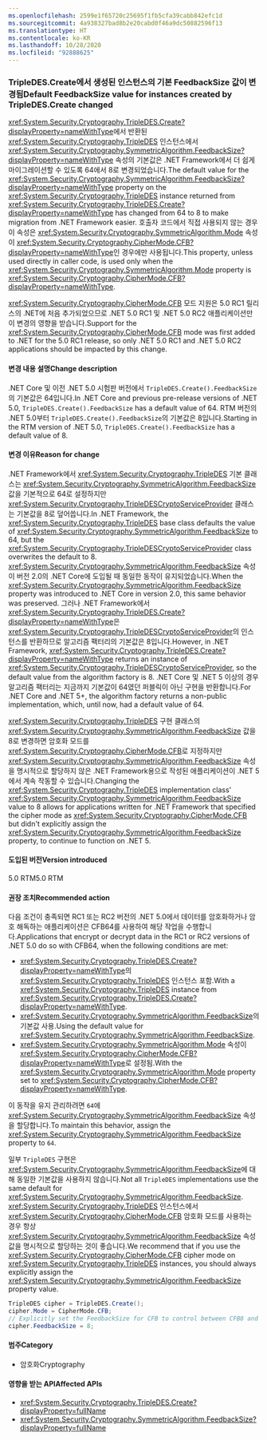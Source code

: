 ```yaml
---
ms.openlocfilehash: 2599e1f65720c25695f1fb5cfa39cabb842efc1d
ms.sourcegitcommit: 4a938327bad8b2e20cabd0f46a9dc50882596f13
ms.translationtype: HT
ms.contentlocale: ko-KR
ms.lasthandoff: 10/28/2020
ms.locfileid: "92888625"
---
```

### <a name="default-feedbacksize-value-for-instances-created-by-tripledescreate-changed"></a><span data-ttu-id="a6e98-101">TripleDES.Create에서 생성된 인스턴스의 기본 FeedbackSize 값이 변경됨</span><span class="sxs-lookup"><span data-stu-id="a6e98-101">Default FeedbackSize value for instances created by TripleDES.Create changed</span></span>

<span data-ttu-id="a6e98-102"><xref:System.Security.Cryptography.TripleDES.Create?displayProperty=nameWithType>에서 반환된 <xref:System.Security.Cryptography.TripleDES> 인스턴스에서 <xref:System.Security.Cryptography.SymmetricAlgorithm.FeedbackSize?displayProperty=nameWithType> 속성의 기본값은 .NET Framework에서 더 쉽게 마이그레이션할 수 있도록 64에서 8로 변경되었습니다.</span><span class="sxs-lookup"><span data-stu-id="a6e98-102">The default value for the <xref:System.Security.Cryptography.SymmetricAlgorithm.FeedbackSize?displayProperty=nameWithType> property on the <xref:System.Security.Cryptography.TripleDES> instance returned from <xref:System.Security.Cryptography.TripleDES.Create?displayProperty=nameWithType> has changed from 64 to 8 to make migration from .NET Framework easier.</span></span> <span data-ttu-id="a6e98-103">호출자 코드에서 직접 사용되지 않는 경우 이 속성은 <xref:System.Security.Cryptography.SymmetricAlgorithm.Mode> 속성이 <xref:System.Security.Cryptography.CipherMode.CFB?displayProperty=nameWithType>인 경우에만 사용됩니다.</span><span class="sxs-lookup"><span data-stu-id="a6e98-103">This property, unless used directly in caller code, is used only when the <xref:System.Security.Cryptography.SymmetricAlgorithm.Mode> property is <xref:System.Security.Cryptography.CipherMode.CFB?displayProperty=nameWithType>.</span></span>

<span data-ttu-id="a6e98-104"><xref:System.Security.Cryptography.CipherMode.CFB> 모드 지원은 5.0 RC1 릴리스의 .NET에 처음 추가되었으므로 .NET 5.0 RC1 및 .NET 5.0 RC2 애플리케이션만 이 변경의 영향을 받습니다.</span><span class="sxs-lookup"><span data-stu-id="a6e98-104">Support for the <xref:System.Security.Cryptography.CipherMode.CFB> mode was first added to .NET for the 5.0 RC1 release, so only .NET 5.0 RC1 and .NET 5.0 RC2 applications should be impacted by this change.</span></span>

#### <a name="change-description"></a><span data-ttu-id="a6e98-105">변경 내용 설명</span><span class="sxs-lookup"><span data-stu-id="a6e98-105">Change description</span></span>

<span data-ttu-id="a6e98-106">.NET Core 및 이전 .NET 5.0 시험판 버전에서 `TripleDES.Create().FeedbackSize`의 기본값은 64입니다.</span><span class="sxs-lookup"><span data-stu-id="a6e98-106">In .NET Core and previous pre-release versions of .NET 5.0, `TripleDES.Create().FeedbackSize` has a default value of 64.</span></span> <span data-ttu-id="a6e98-107">RTM 버전의 .NET 5.0부터 `TripleDES.Create().FeedbackSize`의 기본값은 8입니다.</span><span class="sxs-lookup"><span data-stu-id="a6e98-107">Starting in the RTM version of .NET 5.0, `TripleDES.Create().FeedbackSize` has a default value of 8.</span></span>

#### <a name="reason-for-change"></a><span data-ttu-id="a6e98-108">변경 이유</span><span class="sxs-lookup"><span data-stu-id="a6e98-108">Reason for change</span></span>

<span data-ttu-id="a6e98-109">.NET Framework에서 <xref:System.Security.Cryptography.TripleDES> 기본 클래스는 <xref:System.Security.Cryptography.SymmetricAlgorithm.FeedbackSize> 값을 기본적으로 64로 설정하지만 <xref:System.Security.Cryptography.TripleDESCryptoServiceProvider> 클래스는 기본값을 8로 덮어씁니다.</span><span class="sxs-lookup"><span data-stu-id="a6e98-109">In .NET Framework, the <xref:System.Security.Cryptography.TripleDES> base class defaults the value of <xref:System.Security.Cryptography.SymmetricAlgorithm.FeedbackSize> to 64, but the <xref:System.Security.Cryptography.TripleDESCryptoServiceProvider> class overwrites the default to 8.</span></span> <span data-ttu-id="a6e98-110"><xref:System.Security.Cryptography.SymmetricAlgorithm.FeedbackSize> 속성이 버전 2.0의 .NET Core에 도입될 때 동일한 동작이 유지되었습니다.</span><span class="sxs-lookup"><span data-stu-id="a6e98-110">When the <xref:System.Security.Cryptography.SymmetricAlgorithm.FeedbackSize> property was introduced to .NET Core in version 2.0, this same behavior was preserved.</span></span> <span data-ttu-id="a6e98-111">그러나 .NET Framework에서 <xref:System.Security.Cryptography.TripleDES.Create?displayProperty=nameWithType>은 <xref:System.Security.Cryptography.TripleDESCryptoServiceProvider>의 인스턴스를 반환하므로 알고리즘 팩터리의 기본값은 8입니다.</span><span class="sxs-lookup"><span data-stu-id="a6e98-111">However, in .NET Framework, <xref:System.Security.Cryptography.TripleDES.Create?displayProperty=nameWithType> returns an instance of <xref:System.Security.Cryptography.TripleDESCryptoServiceProvider>, so the default value from the algorithm factory is 8.</span></span> <span data-ttu-id="a6e98-112">.NET Core 및 .NET 5 이상의 경우 알고리즘 팩터리는 지금까지 기본값이 64였던 퍼블릭이 아닌 구현을 반환합니다.</span><span class="sxs-lookup"><span data-stu-id="a6e98-112">For .NET Core and .NET 5+, the algorithm factory returns a non-public implementation, which, until now, had a default value of 64.</span></span>

<span data-ttu-id="a6e98-113"><xref:System.Security.Cryptography.TripleDES> 구현 클래스의 <xref:System.Security.Cryptography.SymmetricAlgorithm.FeedbackSize> 값을 8로 변경하면 암호화 모드를 <xref:System.Security.Cryptography.CipherMode.CFB>로 지정하지만 <xref:System.Security.Cryptography.SymmetricAlgorithm.FeedbackSize> 속성을 명시적으로 할당하지 않은 .NET Framework용으로 작성된 애플리케이션이 .NET 5에서 계속 작동할 수 있습니다.</span><span class="sxs-lookup"><span data-stu-id="a6e98-113">Changing the <xref:System.Security.Cryptography.TripleDES> implementation class' <xref:System.Security.Cryptography.SymmetricAlgorithm.FeedbackSize> value to 8 allows for applications written for .NET Framework that specified the cipher mode as <xref:System.Security.Cryptography.CipherMode.CFB> but didn't explicitly assign the <xref:System.Security.Cryptography.SymmetricAlgorithm.FeedbackSize> property, to continue to function on .NET 5.</span></span>

#### <a name="version-introduced"></a><span data-ttu-id="a6e98-114">도입된 버전</span><span class="sxs-lookup"><span data-stu-id="a6e98-114">Version introduced</span></span>

<span data-ttu-id="a6e98-115">5.0 RTM</span><span class="sxs-lookup"><span data-stu-id="a6e98-115">5.0 RTM</span></span>

#### <a name="recommended-action"></a><span data-ttu-id="a6e98-116">권장 조치</span><span class="sxs-lookup"><span data-stu-id="a6e98-116">Recommended action</span></span>

<span data-ttu-id="a6e98-117">다음 조건이 충족되면 RC1 또는 RC2 버전의 .NET 5.0에서 데이터를 암호화하거나 암호 해독하는 애플리케이션은 CFB64를 사용하여 해당 작업을 수행합니다.</span><span class="sxs-lookup"><span data-stu-id="a6e98-117">Applications that encrypt or decrypt data in the RC1 or RC2 versions of .NET 5.0 do so with CFB64, when the following conditions are met:</span></span>

- <span data-ttu-id="a6e98-118"><xref:System.Security.Cryptography.TripleDES.Create?displayProperty=nameWithType>의 <xref:System.Security.Cryptography.TripleDES> 인스턴스 포함.</span><span class="sxs-lookup"><span data-stu-id="a6e98-118">With a <xref:System.Security.Cryptography.TripleDES> instance from <xref:System.Security.Cryptography.TripleDES.Create?displayProperty=nameWithType>.</span></span>
- <span data-ttu-id="a6e98-119"><xref:System.Security.Cryptography.SymmetricAlgorithm.FeedbackSize>의 기본값 사용.</span><span class="sxs-lookup"><span data-stu-id="a6e98-119">Using the default value for <xref:System.Security.Cryptography.SymmetricAlgorithm.FeedbackSize>.</span></span>
- <span data-ttu-id="a6e98-120"><xref:System.Security.Cryptography.SymmetricAlgorithm.Mode> 속성이 <xref:System.Security.Cryptography.CipherMode.CFB?displayProperty=nameWithType>로 설정됨.</span><span class="sxs-lookup"><span data-stu-id="a6e98-120">With the <xref:System.Security.Cryptography.SymmetricAlgorithm.Mode> property set to <xref:System.Security.Cryptography.CipherMode.CFB?displayProperty=nameWithType>.</span></span>

<span data-ttu-id="a6e98-121">이 동작을 유지 관리하려면 `64`에 <xref:System.Security.Cryptography.SymmetricAlgorithm.FeedbackSize> 속성을 할당합니다.</span><span class="sxs-lookup"><span data-stu-id="a6e98-121">To maintain this behavior, assign the <xref:System.Security.Cryptography.SymmetricAlgorithm.FeedbackSize> property to `64`.</span></span>

<span data-ttu-id="a6e98-122">일부 `TripleDES` 구현은 <xref:System.Security.Cryptography.SymmetricAlgorithm.FeedbackSize>에 대해 동일한 기본값을 사용하지 않습니다.</span><span class="sxs-lookup"><span data-stu-id="a6e98-122">Not all `TripleDES` implementations use the same default for <xref:System.Security.Cryptography.SymmetricAlgorithm.FeedbackSize>.</span></span> <span data-ttu-id="a6e98-123"><xref:System.Security.Cryptography.TripleDES> 인스턴스에서 <xref:System.Security.Cryptography.CipherMode.CFB> 암호화 모드를 사용하는 경우 항상 <xref:System.Security.Cryptography.SymmetricAlgorithm.FeedbackSize> 속성 값을 명시적으로 할당하는 것이 좋습니다.</span><span class="sxs-lookup"><span data-stu-id="a6e98-123">We recommend that if you use the <xref:System.Security.Cryptography.CipherMode.CFB> cipher mode on <xref:System.Security.Cryptography.TripleDES> instances, you should always explicitly assign the <xref:System.Security.Cryptography.SymmetricAlgorithm.FeedbackSize> property value.</span></span>

```csharp
TripleDES cipher = TripleDES.Create();
cipher.Mode = CipherMode.CFB;
// Explicitly set the FeedbackSize for CFB to control between CFB8 and CFB64.
cipher.FeedbackSize = 8;
```

#### <a name="category"></a><span data-ttu-id="a6e98-124">범주</span><span class="sxs-lookup"><span data-stu-id="a6e98-124">Category</span></span>

- <span data-ttu-id="a6e98-125">암호화</span><span class="sxs-lookup"><span data-stu-id="a6e98-125">Cryptography</span></span>

#### <a name="affected-apis"></a><span data-ttu-id="a6e98-126">영향을 받는 API</span><span class="sxs-lookup"><span data-stu-id="a6e98-126">Affected APIs</span></span>

- <xref:System.Security.Cryptography.TripleDES.Create?displayProperty=fullName>
- <xref:System.Security.Cryptography.SymmetricAlgorithm.FeedbackSize?displayProperty=fullName>

<!--

#### Affected APIs

- `M:System.Security.Cryptography.TripleDES.Create`
- `P:System.Security.Cryptography.SymmetricAlgorithm.FeedbackSize`

-->
